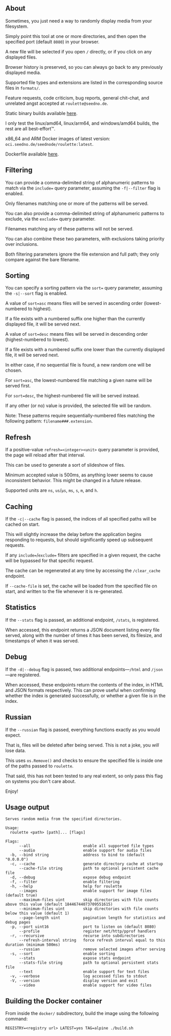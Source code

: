 ## About

Sometimes, you just need a way to randomly display media from your filesystem.

Simply point this tool at one or more directories, and then open the specified port (default `8080`) in your browser.

A new file will be selected if you open `/` directly, or if you click on any displayed files.

Browser history is preserved, so you can always go back to any previously displayed media.

Supported file types and extensions are listed in the corresponding source files in `formats/`.

Feature requests, code criticism, bug reports, general chit-chat, and unrelated angst accepted at `roulette@seedno.de`.

Static binary builds available [here](https://cdn.seedno.de/builds/roulette).

I only test the linux/amd64, linux/arm64, and windows/amd64 builds, the rest are all best-effort™.

x86_64 and ARM Docker images of latest version: `oci.seedno.de/seednode/roulette:latest`.

Dockerfile available [here](https://git.seedno.de/seednode/roulette/raw/branch/master/docker/Dockerfile).

## Filtering

You can provide a comma-delimited string of alphanumeric patterns to match via the `include=` query parameter, assuming the `-f|--filter` flag is enabled.

Only filenames matching one or more of the patterns will be served.

You can also provide a comma-delimited string of alphanumeric patterns to exclude, via the `exclude=` query parameter.

Filenames matching any of these patterns will not be served.

You can also combine these two parameters, with exclusions taking priority over inclusions.

Both filtering parameters ignore the file extension and full path; they only compare against the bare filename.

## Sorting

You can specify a sorting pattern via the `sort=` query parameter, assuming the `-s|--sort` flag is enabled.

A value of `sort=asc` means files will be served in ascending order (lowest-numbered to highest).

If a file exists with a numbered suffix one higher than the currently displayed file, it will be served next.

A value of `sort=desc` means files will be served in descending order (highest-numbered to lowest).

If a file exists with a numbered suffix one lower than the currently displayed file, it will be served next.

In either case, if no sequential file is found, a new random one will be chosen.

For `sort=asc`, the lowest-numbered file matching a given name will be served first.

For `sort=desc`, the highest-numbered file will be served instead.

If any other (or no) value is provided, the selected file will be random.

Note: These patterns require sequentially-numbered files matching the following pattern: `filename###.extension`.

## Refresh

If a positive-value `refresh=<integer><unit>` query parameter is provided, the page will reload after that interval.

This can be used to generate a sort of slideshow of files.

Minimum accepted value is 500ms, as anything lower seems to cause inconsistent behavior. This might be changed in a future release.

Supported units are `ns`, `us`/`µs`, `ms`, `s`, `m`, and `h`.

## Caching

If the `-c|--cache` flag is passed, the indices of all specified paths will be cached on start.

This will slightly increase the delay before the application begins responding to requests, but should significantly speed up subsequent requests.

If any `include=`/`exclude=` filters are specified in a given request, the cache will be bypassed for that specific request.

The cache can be regenerated at any time by accessing the `/clear_cache` endpoint.

If `--cache-file` is set, the cache will be loaded from the specified file on start, and written to the file whenever it is re-generated.

## Statistics

If the `--stats` flag is passed, an additional endpoint, `/stats`, is registered.

When accessed, this endpoint returns a JSON document listing every file served, along with the number of times it has been served, its filesize, and timestamps of when it was served.

## Debug
If the `-d|--debug` flag is passed, two additional endpoints—`/html` and `/json`—are registered.

When accessed, these endpoints return the contents of the index, in HTML and JSON formats respectively. This can prove useful when confirming whether the index is generated successfully, or whether a given file is in the index.

## Russian
If the `--russian` flag is passed, everything functions exactly as you would expect.

That is, files will be deleted after being served. This is not a joke, you *will* lose data.

This uses `os.Remove()` and checks to ensure the specified file is inside one of the paths passed to `roulette`.

That said, this has not been tested to any real extent, so only pass this flag on systems you don't care about.

Enjoy!

## Usage output
```
Serves random media from the specified directories.

Usage:
  roulette <path> [path]... [flags]

Flags:
      --all                       enable all supported file types
      --audio                     enable support for audio files
  -b, --bind string               address to bind to (default "0.0.0.0")
  -c, --cache                     generate directory cache at startup
      --cache-file string         path to optional persistent cache file
  -d, --debug                     expose debug endpoint
  -f, --filter                    enable filtering
  -h, --help                      help for roulette
      --images                    enable support for image files (default true)
      --maximum-files uint        skip directories with file counts above this value (default 18446744073709551615)
      --minimum-files uint        skip directories with file counts below this value (default 1)
      --page-length uint          pagination length for statistics and debug pages
  -p, --port uint16               port to listen on (default 8080)
      --profile                   register net/http/pprof handlers
  -r, --recursive                 recurse into subdirectories
      --refresh-interval string   force refresh interval equal to this duration (minimum 500ms)
      --russian                   remove selected images after serving
  -s, --sort                      enable sorting
      --stats                     expose stats endpoint
      --stats-file string         path to optional persistent stats file
      --text                      enable support for text files
  -v, --verbose                   log accessed files to stdout
  -V, --version                   display version and exit
      --video                     enable support for video files
```

## Building the Docker container
From inside the `docker/` subdirectory, build the image using the following command:

`REGISTRY=<registry url> LATEST=yes TAG=alpine ./build.sh`
